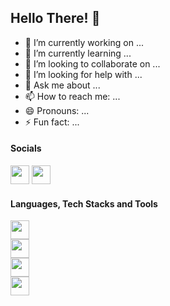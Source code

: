 ## Hello There! 👋

- 🔭 I’m currently working on ...
- 🌱 I’m currently learning ...
- 👯 I’m looking to collaborate on ...
- 🤔 I’m looking for help with ...
- 💬 Ask me about ...
- 📫 How to reach me: ...
- 😄 Pronouns: ...
- ⚡ Fun fact: ...

#### Socials
<a href="https://www.linkedin.com/in/jbacule" target="_blank" style="text-decoration:none;">
  <img height="30" src="https://skillicons.dev/icons?i=linkedin" />
</a>
<a href="http://www.twitter.com/jbaculedev" target="_blank" style="text-decoration:none;">
  <img height="30" src="https://skillicons.dev/icons?i=twitter" />
</a>

#### Languages, Tech Stacks and Tools
<p align="left">
  <img height="30" src="https://skillicons.dev/icons?i=js,ts,python" /><br />
  <img height="30" src="https://skillicons.dev/icons?i=html,css,react,next,vue,nuxt,vite,tailwindcss" /><br />
  <img height="30" src="https://skillicons.dev/icons?i=express,graphql,postgres,mysql,mongodb,prisma" /><br />
  <img height="30" src="https://skillicons.dev/icons?i=vscode,notion,postman,git" />
</p>
